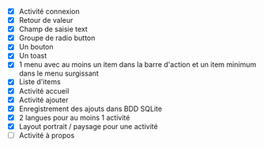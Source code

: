 - [x] Activité connexion
- [x] Retour de valeur
- [x] Champ de saisie text
- [x] Groupe de radio button
- [x] Un bouton
- [x] Un toast
- [x] 1 menu avec au moins un item dans la barre d'action et un item minimum dans le menu surgissant
- [x] Liste d'items
- [x] Activité accueil
- [x] Activité ajouter
- [x] Enregistrement des ajouts dans BDD SQLite
- [x] 2 langues pour au moins 1 activité
- [x] Layout portrait / paysage pour une activité
- [ ] Activité à propos